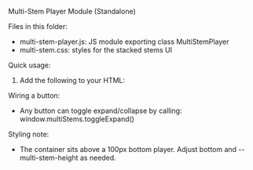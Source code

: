 Multi-Stem Player Module (Standalone)

Files in this folder:
- multi-stem-player.js: JS module exporting class MultiStemPlayer
- multi-stem.css: styles for the stacked stems UI

Quick usage:
1) Add the following to your HTML:

<head>
  <link rel="stylesheet" href="./modular-multi-stem/multi-stem.css" />
  <script src="https://unpkg.com/wavesurfer.js@7"></script>
</head>
<body>
  <div id="multiStemPlayer" class="multi-stem-player"></div>
  <script type="module">
    import MultiStemPlayer from './modular-multi-stem/multi-stem-player.js'
    const multiStems = new MultiStemPlayer({ containerId: 'multiStemPlayer' })
    await multiStems.loadStems([
      { name: 'Drums',  file_url: 'https://example.com/drums.mp3' },
      { name: 'Bass',   file_url: 'https://example.com/bass.mp3' },
    ])
    multiStems.show()
  </script>
</body>

Wiring a button:
- Any button can toggle expand/collapse by calling: window.multiStems.toggleExpand()

Styling note:
- The container sits above a 100px bottom player. Adjust bottom and --multi-stem-height as needed.
